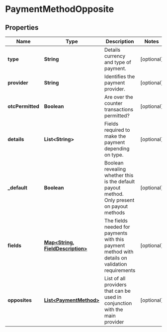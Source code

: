 

# PaymentMethodOpposite

## Properties

Name | Type | Description | Notes
------------ | ------------- | ------------- | -------------
**type** | **String** | Details currency and type of payment. |  [optional]
**provider** | **String** | Identifies the payment provider. |  [optional]
**otcPermitted** | **Boolean** | Are over the counter transactions permitted? |  [optional]
**details** | **List&lt;String&gt;** | Fields required to make the payment depending on type. |  [optional]
**_default** | **Boolean** | Boolean revealing whether this is the default payout method. Only present on payout methods |  [optional]
**fields** | [**Map&lt;String, FieldDescription&gt;**](FieldDescription.md) | The fields needed for payments with this payment method with details on validation requirements |  [optional]
**opposites** | [**List&lt;PaymentMethod&gt;**](PaymentMethod.md) | List of all providers that can be used in conjunction with the main provider |  [optional]



